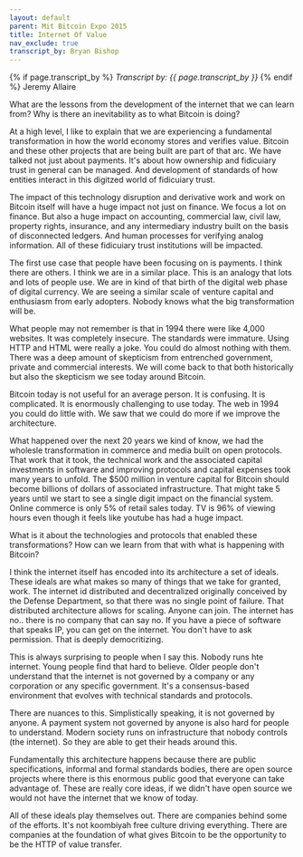 ```yaml
---
layout: default
parent: Mit Bitcoin Expo 2015
title: Internet Of Value
nav_exclude: true
transcript_by: Bryan Bishop
---
```


{% if page.transcript_by %} <i>Transcript by:
{{ page.transcript_by }}</i> {% endif %} Jeremy Allaire

What are the lessons from the development of the internet that we can
learn from? Why is there an inevitability as to what Bitcoin is doing?

At a high level, I like to explain that we are experiencing a
fundamental transformation in how the world economy stores and verifies
value. Bitcoin and these other projects that are being built are part of
that arc. We have talked not just about payments. It's about how
ownership and fidicuiary trust in general can be managed. And
development of standards of how entities interact in this digitzed world
of fidicuiary trust.

The impact of this technology disruption and derivative work and work on
Bitcoin itself will have a huge impact not just on finance. We focus a
lot on finance. But also a huge impact on accounting, commercial law,
civil law, property rights, insurance, and any intermediary industry
built on the basis of disconnected ledgers. And human processes for
verifying analog information. All of these fidicuiary trust institutions
will be impacted.

The first use case that people have been focusing on is payments. I
think there are others. I think we are in a similar place. This is an
analogy that lots and lots of people use. We are in kind of that birth
of the digital web phase of digital currency. We are seeing a similar
scale of venture capital and enthusiasm from early adopters. Nobody
knows what the big transformation will be.

What people may not remember is that in 1994 there were like 4,000
websites. It was completely insecure. The standards were immature. Using
HTTP and HTML were really a joke. You could do almost nothing with them.
There was a deep amount of skepticism from entrenched government,
private and commercial interests. We will come back to that both
historically but also the skepticism we see today around Bitcoin.

Bitcoin today is not useful for an average person. It is confusing. It
is complicated. It is enormously challenging to use today. The web in
1994 you could do little with. We saw that we could do more if we
improve the architecture.

What happened over the next 20 years we kind of know, we had the
wholesle transformation in commerce and media built on open protocols.
That work that it took, the technical work and the associated capital
investments in software and improving protocols and capital expenses
took many years to unfold. The $500 million in venture capital for
Bitcoin should become billions of dollars of associated infrastructure.
That might take 5 years until we start to see a single digit impact on
the financial system. Online commerce is only 5% of retail sales today.
TV is 96% of viewing hours even though it feels like youtube has had a
huge impact.

What is it about the technologies and protocols that enabled these
transformations? How can we learn from that with what is happening with
Bitcoin?

I think the internet itself has encoded into its architecture a set of
ideals. These ideals are what makes so many of things that we take for
granted, work. The internet id distributed and decentralized originally
conceived by the Defense Department, so that there was no single point
of failure. That distributed architecture allows for scaling. Anyone can
join. The internet has no.. there is no company that can say no. If you
have a piece of software that speaks IP, you can get on the internet.
You don't have to ask permission. That is deeply democritizing.

This is always surprising to people when I say this. Nobody runs hte
internet. Young people find that hard to believe. Older people don't
understand that the internet is not governed by a company or any
corporation or any specific government. It's a consensus-based
environment that evolves with technical standards and protocols.

There are nuances to this. Simplistically speaking, it is not governed
by anyone. A payment system not governed by anyone is also hard for
people to understand. Modern society runs on infrastructure that nobody
controls (the internet). So they are able to get their heads around
this.

Fundamentally this architecture happens because there are public
specifications, informal and formal standards bodies, there are open
source projects where there is this enormous public good that everyone
can take advantage of. These are really core ideas, if we didn't have
open source we would not have the internet that we know of today.

All of these ideals play themselves out. There are companies behind some
of the efforts. It's not koombiyah free culture driving everything.
There are companies at the foundation of what gives Bitcoin to be the
opportunity to be the HTTP of value transfer.
